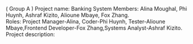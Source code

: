 ( Group A ) Project name: Banking System 
Members: Alina Moughal, Phi Huynh, Ashraf Kizito, Alioune Mbaye, Fox Zhang.  
Roles: Project Manager-Alina, Coder-Phi Huynh, Tester-Alioune Mbaye,Frontend Developer-Fox Zhang,Systems Analyst-Ashraf Kizito. 
Project description:

